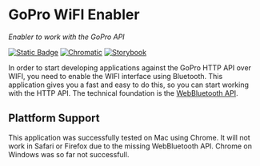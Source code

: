 # GoPro WiFI Enabler
*Enabler to work with the GoPro API*


[![Static Badge](https://img.shields.io/badge/Go%20to%20app-black?logo=github)](https://axeljaeger.github.io/goprowifienabler/)
[![Chromatic](https://github.com/axeljaeger/goprowifienabler/actions/workflows/chromatic.yaml/badge.svg)](https://github.com/axeljaeger/goprowifienabler/actions/workflows/chromatic.yaml)
[![Storybook](https://img.shields.io/badge/storybook-26077C?logo=storybook&logoColor=%23ffffff&labelColor=%23E06A8C)](https://main--64f774d623d944150305ccd4.chromatic.com/)

In order to start developing applications against the GoPro HTTP API over WIFI, you need to enable the WIFI interface using Bluetooth. This application gives you a fast and easy to do this, so you can start working with the HTTP API. The technical foundation is the [WebBluetooth API]([https://developer.mozilla.org/en-US/docs/Web/API/WebUSB_API](https://developer.mozilla.org/en-US/docs/Web/API/Web_Bluetooth_API)).

## Plattform Support ##
This application was successfully tested on Mac using Chrome. It will not work in Safari or Firefox due to the missing WebBluetooth API. Chrome on Windows was so far not successfull.
